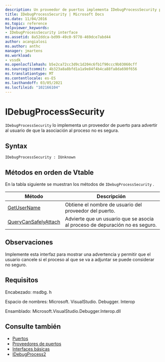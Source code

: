 ```yaml
---
description: Un proveedor de puertos implementa IDebugProcessSecurity para advertir al usuario de que la asociación al proceso no es segura.
title: IDebugProcessSecurity | Microsoft Docs
ms.date: 11/04/2016
ms.topic: reference
helpviewer_keywords:
- IDebugProcessSecurity interface
ms.assetid: 8a52ddca-bd99-49c0-9778-469dce7abd44
author: acangialosi
ms.author: anthc
manager: jmartens
ms.workload:
- vssdk
ms.openlocfilehash: b5e2ca72cc3d9c1d204c6fb1f90ccc9b03060cff
ms.sourcegitcommit: 4b323a8a8bfd1a1a9e84f4b4ca88fa8da690f656
ms.translationtype: MT
ms.contentlocale: es-ES
ms.lasthandoff: 03/05/2021
ms.locfileid: "102166104"
---
```

# <a name="idebugprocesssecurity"></a>IDebugProcessSecurity
`IDebugProcessSecurity` lo implementa un proveedor de puerto para advertir al usuario de que la asociación al proceso no es segura.

## <a name="syntax"></a>Syntax

```
IDebugProcessSecurity : IUnknown
```

## <a name="methods-in-vtable-order"></a>Métodos en orden de Vtable
 En la tabla siguiente se muestran los métodos de `IDebugProcessSecurity` .

|Método|Descripción|
|------------|-----------------|
|[GetUserName](../../../extensibility/debugger/reference/idebugprocesssecurity-getusername.md)|Obtiene el nombre de usuario del proveedor del puerto.|
|[QueryCanSafelyAttach](../../../extensibility/debugger/reference/idebugprocesssecurity-querycansafelyattach.md)|Advierte que un usuario que se asocia al proceso de depuración no es seguro.|

## <a name="remarks"></a>Observaciones
 Implemente esta interfaz para mostrar una advertencia y permitir que el usuario cancele si el proceso al que se va a adjuntar se puede considerar no seguro.

## <a name="requirements"></a>Requisitos
 Encabezado: msdbg. h

 Espacio de nombres: Microsoft. VisualStudio. Debugger. Interop

 Ensamblado: Microsoft.VisualStudio.Debugger.Interop.dll

## <a name="see-also"></a>Consulte también
- [Puertos](../../../extensibility/debugger/ports.md)
- [Proveedores de puertos](../../../extensibility/debugger/port-suppliers.md)
- [Interfaces básicas](../../../extensibility/debugger/reference/core-interfaces.md)
- [IDebugProcess2](../../../extensibility/debugger/reference/idebugprocess2.md)
